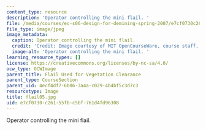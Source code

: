 ```yaml
---
content_type: resource
description: 'Operator controlling the mini flail. '
file: /media/courses/ec-s06-design-for-demining-spring-2007/e7cf0730c26155fbc5bf761d4fd96308_flail05.jpg
file_type: image/jpeg
image_metadata:
  caption: Operator controlling the mini flail.
  credit: 'Credit: Image courtesy of MIT OpenCourseWare, course staff, and students.'
  image-alt: 'Operator controlling the mini flail. '
learning_resource_types: []
license: https://creativecommons.org/licenses/by-nc-sa/4.0/
ocw_type: OCWImage
parent_title: Flail Used for Vegetation Clearance
parent_type: CourseSection
parent_uid: 4ecf4df7-6b06-3a4a-c029-4b4bf5c3d7c3
resourcetype: Image
title: flail05.jpg
uid: e7cf0730-c261-55fb-c5bf-761d4fd96308
---
```

Operator controlling the mini flail. 